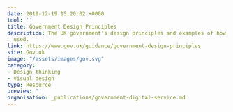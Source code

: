 ```yaml
---
date: 2019-12-19 15:20:02 +0000
tool: ''
title: Government Design Principles
description: The UK government's design principles and examples of how they've been
  used.
link: https://www.gov.uk/guidance/government-design-principles
site: Gov.uk
image: "/assets/images/gov.svg"
category:
- Design thinking
- Visual design
type: Resource
preview: ''
organisation: _publications/government-digital-service.md
---
```

